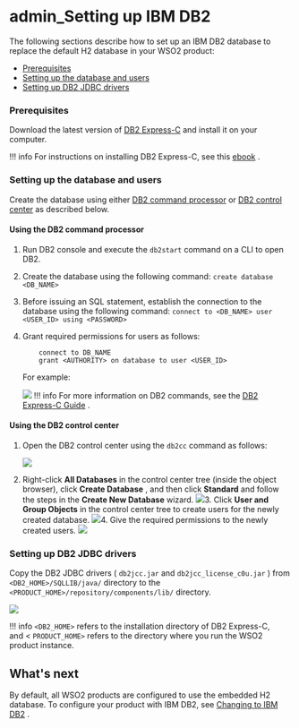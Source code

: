 # admin\_Setting up IBM DB2

The following sections describe how to set up an IBM DB2 database to replace the default H2 database in your WSO2 product:

-   [Prerequisites](#admin_SettingupIBMDB2-Prerequisites)
-   [Setting up the database and users](#admin_SettingupIBMDB2-Settingupthedatabaseandusers)
-   [Setting up DB2 JDBC drivers](#admin_SettingupIBMDB2-SettingupDB2JDBCdrivers)

### Prerequisites

Download the latest version of [DB2 Express-C](http://www-01.ibm.com/software/data/db2/express/download.html) and install it on your computer.

!!! info
For instructions on installing DB2 Express-C, see this [ebook](https://www.ibm.com/developerworks/community/wikis/home?lang=en#!/wiki/Big%20Data%20University/page/FREE%20eBook%20-%20Getting%20Started%20with%20DB2%20Express-C) .


### Setting up the database and users

Create the database using either [DB2 command processor](#admin_SettingupIBMDB2-UsingtheDB2commandprocessor) or [DB2 control center](#admin_SettingupIBMDB2-UsingtheDB2controlcenter) as described below.

#### Using the DB2 command processor

1.  Run DB2 console and execute the `db2start` command on a CLI to open DB2.
2.  Create the database using the following command:
`create database <DB_NAME>         `
3.  Before issuing an SQL statement, establish the connection to the database using the following command:
`connect to <DB_NAME> user <USER_ID> using <PASSWORD>         `
4.  Grant required permissions for users as follows:

    ``` actionscript3
        connect to DB_NAME
        grant <AUTHORITY> on database to user <USER_ID>
    ```

    For example:

    ![](attachments/126562333/126562335.png)
        !!! info
    For more information on DB2 commands, see the [DB2 Express-C Guide](https://www.ibm.com/developerworks/community/wikis/home?lang=en#!/wiki/Big%20Data%20University/page/FREE%20eBook%20-%20Getting%20Started%20with%20DB2%20Express-C) .


#### Using the DB2 control center

1.  Open the DB2 control center using the `db2cc` command as follows:

    ![](attachments/126562333/126562338.png)

2.  Right-click **All Databases** in the control center tree (inside the object browser), click **Create Database** , and then click **Standard** and follow the steps in the **Create New Database** wizard.
    ![](attachments/126562333/126562353.png)3.  Click **User and Group Objects** in the control center tree to create users for the newly created database.
    ![](attachments/126562333/126562336.png)4.  Give the required permissions to the newly created users.
    ![](attachments/126562333/126562337.png)
### Setting up DB2 JDBC drivers

Copy the DB2 JDBC drivers ( `db2jcc.jar` and `db2jcc_license_c0u.jar` ) from `<DB2_HOME>/SQLLIB/java/` directory to the `<PRODUCT_HOME>/repository/components/lib/` directory.

![](attachments/126562333/126562348.png)

!!! info
`<DB2_HOME>` refers to the installation directory of DB2 Express-C, and &lt; `PRODUCT_HOME>` refers to the directory where you run the WSO2 product instance.


## What's next

By default, all WSO2 products are configured to use the embedded H2 database. To configure your product with IBM DB2, see [Changing to IBM DB2](https://docs.wso2.com/display/ADMIN44x/Changing+to+IBM+DB2) .
